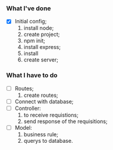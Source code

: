 ### What I've done

- [X] Initial config;
   1. install node;
   2. create project;
   3. npm init;
   4. install express;
   5. install  
   6. create server;

### What I have to do

- [ ] Routes;
   1. create routes;
- [ ] Connect with database;
- [ ] Controller:
   1. to receive requistions;
   2. send response of the requisitions;
- [ ] Model:
   1. business rule;
   2. querys to database.